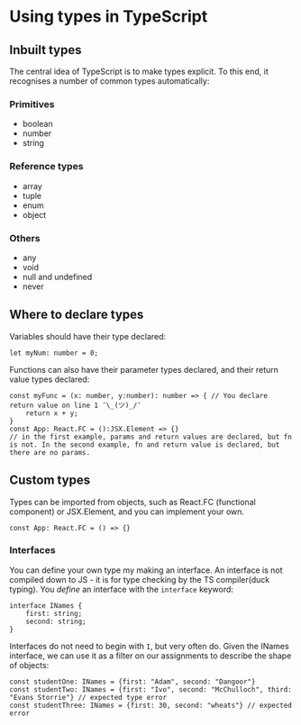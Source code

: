 # Using types in TypeScript

## Inbuilt types
The central idea of TypeScript is to make types explicit. To this end, it recognises a number of common types automatically:

### Primitives
- boolean
- number
- string

### Reference types
- array
- tuple
- enum
- object

### Others
- any
- void
- null and undefined
- never

## Where to declare types
Variables should have their type declared:

```
let myNum: number = 0;
```

Functions can also have their parameter types declared, and their return value types declared: 

```
const myFunc = (x: number, y:number): number => { // You declare return value on line 1 ¯\_(ツ)_/¯
    return x + y;
}
const App: React.FC = ():JSX.Element => {}
// in the first example, params and return values are declared, but fn is not. In the second example, fn and return value is declared, but there are no params.
```

## Custom types
Types can be imported from objects, such as React.FC (functional component) or JSX.Element, and you can implement your own.


```
const App: React.FC = () => {}
```

### Interfaces

You can define your own type my making an interface. An interface is not compiled down to JS - it is for type checking by the TS compiler(duck typing). You _define_ an interface with the `interface` keyword:

```
interface INames {
    first: string;
    second: string;
}
```

Interfaces do not need to begin with `I`, but very often do. Given the INames interface, we can use it as a filter on our assignments to describe the shape of objects:

```
const studentOne: INames = {first: "Adam", second: "Dangoor"}
const studentTwo: INames = {first: "Ivo", second: "McChulloch", third: "Evans Storrie"} // expected type error
const studentThree: INames = {first: 30, second: "wheats"} // expected error
```
